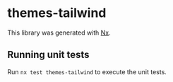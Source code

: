# themes-tailwind

This library was generated with [Nx](https://nx.dev).

## Running unit tests

Run `nx test themes-tailwind` to execute the unit tests.

